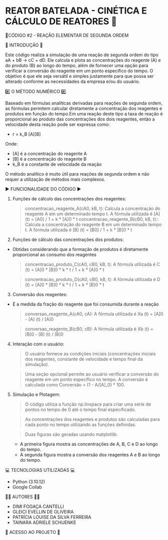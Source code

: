 # REATOR BATELADA - CINÉTICA E CÁLCULO DE REATORES 🧪

🔹CÓDIGO #2 - REAÇÃO ELEMENTAR DE SEGUNDA ORDEM

📌 INTRODUÇÃO 📌

Este código realiza a simulação de uma reação de segunda ordem do tipo aA + bB → cC + dD. Ele calcula e plota as concentrações do reagente (A) e do produto (B) ao longo do tempo, além de fornecer uma opção para verificar a conversão do reagente em um ponto específico do tempo. O objetivo é que ele seja versátil e simples justamente para que possa ser alterado conforme as necessidades da empresa e/ou do usuário.

#️⃣ O MÉTODO NUMÉRICO #️⃣

Baseado em fórmulas analíticas derivadas para reações de segunda ordem, as fórmulas permitem calcular diretamente a concentração dos reagentes e produtos em função do tempo.Em uma reação deste tipo a taxa de reação é proporcional ao produto das concentrações dos dois reagentes, então a velocidade desta reação pode ser expressa como:

* r = k_B [A][B]

Onde:

* [A] é a concentração do reagente A
* [B] é a concentração do reagente B
* k_B é a constante de velocidade da reação

O método analítico é muito útil para reações de segunda ordem e não requer a utilização de métodos mais complexos.

▶️ FUNCIONALIDADE DO CÓDIGO ▶️

 1. Funções de cálculo das concentrações dos reagentes:

	> concentracao_reagente_A(cA0, kB, t): Calcula a concentração do reagente A em um determinado tempo t. A fórmula utilizada é [A] (t) = [A0] / 1 + k * [A]0 * t
	> concentracao_reagente_B(cB0, kB, t):: Calcula a concentração do reagente B em um determinado tempo t. A fórmula utilizada é [B] (t) = [B0] / 1 + k * [B]0 * t

 2. Funções de cálculo das concentrações dos produtos:

* Obtidas considerando que a formação de produtos é diretamente proporcional ao consumo dos reagentes

	> concentracao_produto_C(cA0, cB0, kB, t): A fórmula utilizada é C (t) = [A]0 * [B]0 * k * t / 1 + k * [A]0 * t
 
	> concentracao_produto_D(cA0, cB0, kB, t): A fórmula utilizada é D (t) = [A]0 * [B]0 * k * t / 1 + k * [B]0 * t

 3. Conversão dos reagentes:

* É a medida da fração do reagente que foi consumida durante a reação

	> conversao_reagente_A(cA0, cA): A fórmula utilizada é Xa (t) = [A]0 - [A] (t) / [A]0
 
	> conversao_reagente_B(cB0, cB): A fórmula utilizada é Xb (t) = [B]0 - [B] (t) / [B]0


 4. Interação com o usuário:

	> O usuário fornece as condições iniciais (concentrações iniciais dos reagentes, constante de velocidade e tempo final da simulação).
 
	> Uma seção opcional permite ao usuário verificar a conversão do reagente em um ponto específico no tempo. A conversão é calculada como Conversão = (1 - A/[A]_0) * 100.

 5. Simulação e Plotagem:

	> O código utiliza a função np.linspace para criar uma série de pontos no tempo de 0 até o tempo final especificado.
 
	> As concentrações dos reagentes e produtos são calculadas para cada ponto no tempo utilizando as funções definidas.
 
	> Duas figuras são geradas usando matplotlib:
 
	* A primeira figura mostra as concentrações de A, B, C e D ao longo do tempo.
	* A segunda figura mostra a conversão dos reagentes A e B ao longo do tempo.

💻 TECNOLOGIAS UTILIZADAS 💻 

 * Python (3.10.12)
 * Google Collab

🧑‍🔬 AUTORES 🧑‍🔬

 * DIMI FOGAÇA CANTELLI
 * GLEICI EVELLIN DE OLIVEIRA
 * PATRÍCIA LOUISE DA SILVA FERREIRA
 * TAINARA ADRIELE SCHUENKE

🔗 ACESSO AO PROJETO 🔗

